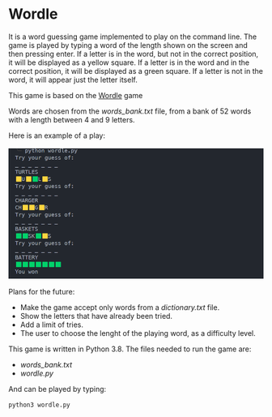 # Wordle
It is a word guessing game implemented to play on the command line. The game is played by typing a word of the length shown on the screen and then pressing enter. If a letter is in the word, but not in the correct position, it will be displayed as a yellow square. If a letter is in the word and in the correct position, it will be displayed as a green square. If a letter is not in the word, it will appear just the letter itself.

This game is based on the [Wordle](https://www.nytimes.com/games/wordle/index.html) game

Words are chosen from the *words_bank.txt* file, from a bank of 52 words with a length between 4 and 9 letters.

Here is an example of a play:\
\
![Battery](./Images/battery_guess.png)

Plans for the future:
- Make the game accept only words from a *dictionary.txt* file.
- Show the letters that have already been tried.
- Add a limit of tries.
- The user to choose the lenght of the playing word, as a difficulty level.

This game is written in Python 3.8. The files needed to run the game are:
- *words_bank.txt*
- *wordle.py*

And can be played by typing:
```bash
python3 wordle.py
```